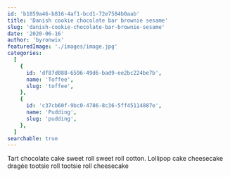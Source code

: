 ```yaml
---
id: 'b1859a46-b816-4af1-bcd1-72e7584b0aab'
title: 'Danish cookie chocolate bar brownie sesame'
slug: 'danish-cookie-chocolate-bar-brownie-sesame'
date: '2020-06-16'
author: 'byronwix'
featuredImage: './images/image.jpg'
categories:
  [
    {
      id: 'df87d088-6596-49d6-bad9-ee2bc224be7b',
      name: 'Toffee',
      slug: 'toffee',
    },
    {
      id: 'c37cb60f-9bc0-4786-8c36-5ff45114887e',
      name: 'Pudding',
      slug: 'pudding',
    },
  ]
searchable: true
---
```


Tart chocolate cake sweet roll sweet roll cotton. Lollipop cake cheesecake
dragée tootsie roll tootsie roll cheesecake
